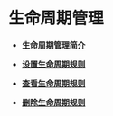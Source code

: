 # 生命周期管理<a name="obs_21_1100"></a>

-   **[生命周期管理简介](生命周期管理简介.md)**  

-   **[设置生命周期规则](设置生命周期规则.md)**  

-   **[查看生命周期规则](查看生命周期规则.md)**  

-   **[删除生命周期规则](删除生命周期规则.md)**  


